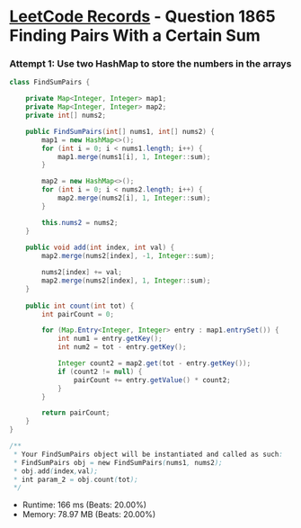 # [LeetCode Records](../../README.md) - Question 1865 Finding Pairs With a Certain Sum

### Attempt 1: Use two HashMap to store the numbers in the arrays
```java
class FindSumPairs {

    private Map<Integer, Integer> map1;
    private Map<Integer, Integer> map2;
    private int[] nums2;

    public FindSumPairs(int[] nums1, int[] nums2) {
        map1 = new HashMap<>();
        for (int i = 0; i < nums1.length; i++) {
            map1.merge(nums1[i], 1, Integer::sum);
        }

        map2 = new HashMap<>();
        for (int i = 0; i < nums2.length; i++) {
            map2.merge(nums2[i], 1, Integer::sum);
        }

        this.nums2 = nums2;
    }
    
    public void add(int index, int val) {
        map2.merge(nums2[index], -1, Integer::sum);

        nums2[index] += val;
        map2.merge(nums2[index], 1, Integer::sum);
    }
    
    public int count(int tot) {
        int pairCount = 0;

        for (Map.Entry<Integer, Integer> entry : map1.entrySet()) {
            int num1 = entry.getKey();
            int num2 = tot - entry.getKey();

            Integer count2 = map2.get(tot - entry.getKey());
            if (count2 != null) {
                pairCount += entry.getValue() * count2;
            }
        }

        return pairCount;
    }
}

/**
 * Your FindSumPairs object will be instantiated and called as such:
 * FindSumPairs obj = new FindSumPairs(nums1, nums2);
 * obj.add(index,val);
 * int param_2 = obj.count(tot);
 */
```
- Runtime: 166 ms (Beats: 20.00%)
- Memory: 78.97 MB (Beats: 20.00%)

<br>
